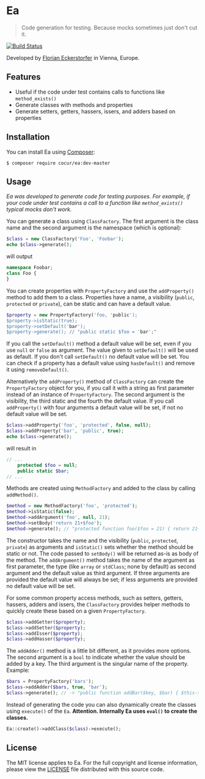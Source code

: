 Ea
==

> Code generation for testing. Because mocks sometimes just don't cut it.

[![Build Status](https://travis-ci.org/cocur/ea.svg?branch=master)](https://travis-ci.org/cocur/ea)

Developed by [Florian Eckerstorfer](https://florian.ec) in Vienna, Europe.


Features
--------

- Useful if the code under test contains calls to functions like `method_exists()`
- Generate classes with methods and properties
- Generate setters, getters, hassers, issers, and adders based on properties


Installation
------------

You can install Ea using [Composer](https://getcomposer.org):

```shell
$ composer require cocur/ea:dev-master
```


Usage
-----

*Ea was developed to generate code for testing purposes. For example, if your code under test contains a call to
a function like `method_exists()` typical mocks don't work.*

You can generate a class using `ClassFactory`. The first argument is the class name and the second argument is the
namespace (which is optional):

```php
$class = new ClassFactory('Foo', 'Foobar');
echo $class->generate();
```

will output

```php
namespace Foobar;
class Foo {
}
```

You can create properties with `PropertyFactory` and use the `addProperty()` method to add them to a class. Properties
have a name, a visibility (`public`, `protected` or `private`), can be static and can have a default value.

```php
$property = new PropertyFactory('foo, 'public');
$property->isStatic(true);
$property->setDefault('bar');
$property->generate(); // "public static $foo = 'bar';"
```

If you call the `setDefault()` method a default value will be set, even if you use `null` or `false` as argument. The
value given to `setDefault()` will be used as default. If you don't call `setDefault()` no default value will be set.
You can check if a property has a default value using `hasDefault()` and remove it using `removeDefault()`.
 
Alternatively the `addProperty()` method of `ClassFactory` can create the `PropertyFactory` object for you, if you
call it with a string as first parameter instead of an instance of `PropertyFactory`. The second argument is the
visibility, the third static and the fourth the default value. If you call `addProperty()` with four arguments a
default value will be set, if not no default value will be set.

```php
$class->addProperty('foo', 'protected', false, null);
$class->addProperty('bar', 'public', true);
echo $class->generate();
```

will result in

```php
// ...
    protected $foo = null;
    public static $bar;
// ...
```

Methods are created using `MethodFactory` and added to the class by calling `addMethod()`.

```php
$method = new MethodFactory('foo', 'protected');
$method->isStatic(false);
$method->addArgument('foo', null, 21);
$method->setBody('return 21+$foo');
$method->generate(); // "protected function foo($foo = 21) { return 21+$foo; }"
```

The constructor takes the name and the visibility (`public`, `protected`, `private`) as arguments and `isStatic()` sets
whether the method should be static or not. The code passed to `setBody()` will be returned as-is as body of the
method. The `addArgument()` method takes the name of the argument as first parameter, the type (like `array` or
`stdClass`; none by default) as second argument and the default value as third argument. If three arguments are provided
the default value will always be set; if less arguments are provided no default value will be set.

For some common property access methods, such as setters, getters, hassers, adders and issers, the `ClassFactory`
provides helper methods to quickly create these based on a given `PropertyFactory`.

```php
$class->addGetter($property);
$class->addSetter($property);
$class->addIsser($property);
$class->addHasser($property);
```

The `addAdder()` method is a little bit different, as it provides more options. The second argument is a `bool` to
indicate whether the value should be added by a key. The third argument is the singular name of the property. Example:

```php
$bars = PropertyFactory('bars');
$class->addAdder($bars, true, 'bar');
$class->generate(); // -> "public function addBar($key, $bar) { $this->bars[$key] = $bar; }"
```

Instead of generating the code you can also dynamically create the classes using `execute()` of the `Ea`.
**Attention. Internally Ea uses `eval()` to create the classes.**
 
```php
Ea::create()->addClass($class)->execute();
```


License
-------

The MIT license applies to Ea. For the full copyright and license information, please view the 
[LICENSE](https://github.com/cocur/ea/blob/master/LICENSE) file distributed with this source code.
